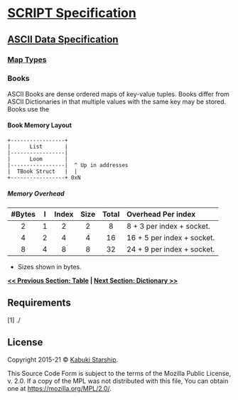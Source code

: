 # [SCRIPT Specification](../../)

## [ASCII Data Specification](../)

### [Map Types](./)

### Books

ASCII Books are dense ordered maps of key-value tuples. Books differ from ASCII Dictionaries in that multiple values with the same key may be stored. Books use the

#### Book Memory Layout

```AsciiArt
+-----------------+
|      List       |
|-----------------|
|      Loom       |
|-----------------|  ^ Up in addresses
|  TBook Struct   |  |
+-----------------+ 0xN
```

##### Memory Overhead

| #Bytes | I | Index | Size | Total |    Overhead Per index     |
|:------:|:-:|:-----:|:----:|:-----:|:--------------------------|
|    2   | 1 |   2   |   2  |   8   |  8 + 3 per index + socket.|
|    4   | 2 |   4   |   4  |   16  | 16 + 5 per index + socket.|
|    8   | 4 |   8   |   8  |   32  | 24 + 9 per index + socket.|

* Sizes shown in bytes.

**[<< Previous Section: Table](./Table) | [Next Section: Dictionary >>](./Dictionary)**

## Requirements

[1] ./

## License

Copyright 2015-21 © [Kabuki Starship](https://kabukistarship.com).

This Source Code Form is subject to the terms of the Mozilla Public License, v. 2.0. If a copy of the MPL was not distributed with this file, You can obtain one at <https://mozilla.org/MPL/2.0/>.
